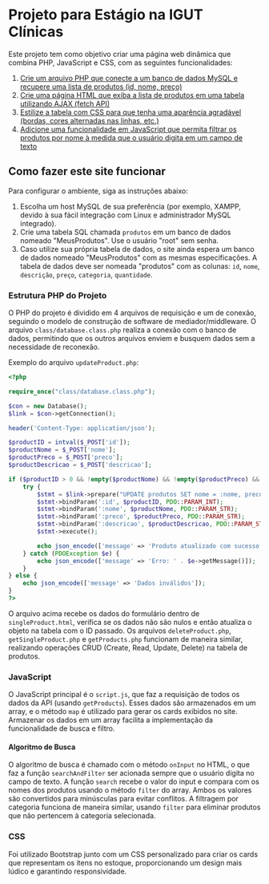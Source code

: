 # Projeto para Estágio na IGUT Clínicas

Este projeto tem como objetivo criar uma página web dinâmica que combina PHP, JavaScript e CSS, com as seguintes funcionalidades:

1. [Crie um arquivo PHP que conecte a um banco de dados MySQL e recupere uma lista de produtos (id, nome, preço)](#php)
2. [Crie uma página HTML que exiba a lista de produtos em uma tabela utilizando AJAX (fetch API)](#javascript)
3. [Estilize a tabela com CSS para que tenha uma aparência agradável (bordas, cores alternadas nas linhas, etc.)](#css)
4. [Adicione uma funcionalidade em JavaScript que permita filtrar os produtos por nome à medida que o usuário digita em um campo de texto](#filtro-js)

## Como fazer este site funcionar

Para configurar o ambiente, siga as instruções abaixo:

1. Escolha um host MySQL de sua preferência (por exemplo, XAMPP, devido à sua fácil integração com Linux e administrador MySQL integrado).
2. Crie uma tabela SQL chamada `produtos` em um banco de dados nomeado "MeusProdutos". Use o usuário "root" sem senha.
3. Caso utilize sua própria tabela de dados, o site ainda espera um banco de dados nomeado "MeusProdutos" com as mesmas especificações. A tabela de dados deve ser nomeada "produtos" com as colunas: `id`, `nome`, `descrição`, `preço`, `categoria`, `quantidade`.

### Estrutura PHP do Projeto

O PHP do projeto é dividido em 4 arquivos de requisição e um de conexão, seguindo o modelo de construção de software de mediador/middleware. O arquivo `class/database.class.php` realiza a conexão com o banco de dados, permitindo que os outros arquivos enviem e busquem dados sem a necessidade de reconexão.

Exemplo do arquivo `updateProduct.php`:

```php
<?php

require_once("class/database.class.php");

$con = new Database();
$link = $con->getConnection();

header('Content-Type: application/json');

$productID = intval($_POST['id']);
$productNome = $_POST['nome'];
$productPreco = $_POST['preco'];
$productDescricao = $_POST['descricao'];

if ($productID > 0 && !empty($productNome) && !empty($productPreco) && !empty($productDescricao)) {
    try {
        $stmt = $link->prepare("UPDATE produtos SET nome = :nome, preco = :preco, descricao = :descricao WHERE id = :id");
        $stmt->bindParam(':id', $productID, PDO::PARAM_INT);
        $stmt->bindParam(':nome', $productNome, PDO::PARAM_STR);
        $stmt->bindParam(':preco', $productPreco, PDO::PARAM_STR);
        $stmt->bindParam(':descricao', $productDescricao, PDO::PARAM_STR);
        $stmt->execute();

        echo json_encode(['message' => 'Produto atualizado com sucesso!']);
    } catch (PDOException $e) {
        echo json_encode(['message' => 'Erro: ' . $e->getMessage()]);
    }
} else {
    echo json_encode(['message' => 'Dados inválidos']);
}
?>
```

O arquivo acima recebe os dados do formulário dentro de `singleProduct.html`, verifica se os dados não são nulos e então atualiza o objeto na tabela com o ID passado. Os arquivos `deleteProduct.php`, `getSingleProduct.php` e `getProducts.php` funcionam de maneira similar, realizando operações CRUD (Create, Read, Update, Delete) na tabela de produtos.

### JavaScript

O JavaScript principal é o `script.js`, que faz a requisição de todos os dados da API (usando `getProducts`). Esses dados são armazenados em um array, e o método `map` é utilizado para gerar os cards exibidos no site. Armazenar os dados em um array facilita a implementação da funcionalidade de busca e filtro.

#### Algoritmo de Busca

O algoritmo de busca é chamado com o método `onInput` no HTML, o que faz a função `searchAndFilter` ser acionada sempre que o usuário digita no campo de texto. A função `search` recebe o valor do input e compara com os nomes dos produtos usando o método `filter` do array. Ambos os valores são convertidos para minúsculas para evitar conflitos. A filtragem por categoria funciona de maneira similar, usando `filter` para eliminar produtos que não pertencem à categoria selecionada.

### CSS

Foi utilizado Bootstrap junto com um CSS personalizado para criar os cards que representam os itens no estoque, proporcionando um design mais lúdico e garantindo responsividade.
